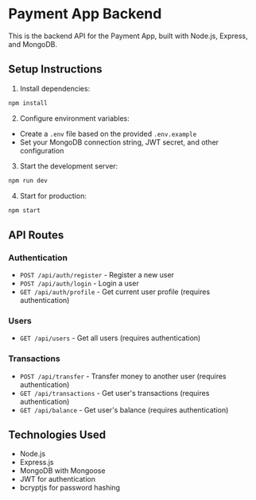 
# Payment App Backend

This is the backend API for the Payment App, built with Node.js, Express, and MongoDB.

## Setup Instructions

1. Install dependencies:
```bash
npm install
```

2. Configure environment variables:
- Create a `.env` file based on the provided `.env.example`
- Set your MongoDB connection string, JWT secret, and other configuration

3. Start the development server:
```bash
npm run dev
```

4. Start for production:
```bash
npm start
```

## API Routes

### Authentication
- `POST /api/auth/register` - Register a new user
- `POST /api/auth/login` - Login a user
- `GET /api/auth/profile` - Get current user profile (requires authentication)

### Users
- `GET /api/users` - Get all users (requires authentication)

### Transactions
- `POST /api/transfer` - Transfer money to another user (requires authentication)
- `GET /api/transactions` - Get user's transactions (requires authentication)
- `GET /api/balance` - Get user's balance (requires authentication)

## Technologies Used

- Node.js
- Express.js
- MongoDB with Mongoose
- JWT for authentication
- bcryptjs for password hashing
